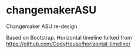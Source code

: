 # changemakerASU
Changemaker ASU re-design

Based on Bootstrap.
Horizontal timeline forked from https://github.com/CodyHouse/horizontal-timeline/
